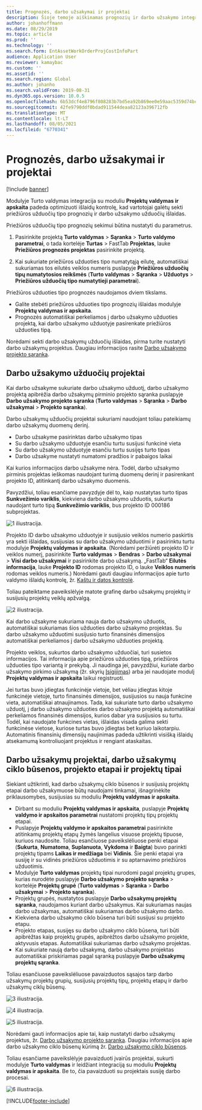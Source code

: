```yaml
---
title: Prognozės, darbo užsakymai ir projektai
description: Šioje temoje aiškinamas prognozių ir darbo užsakymo integravimas su moduliu Projektų valdymas ir apskaita modulyje Turto valdymas.
author: johanhoffmann
ms.date: 08/29/2019
ms.topic: article
ms.prod: ''
ms.technology: ''
ms.search.form: EntAssetWorkOrderProjCostInfoPart
audience: Application User
ms.reviewer: kamaybac
ms.custom: ''
ms.assetid: ''
ms.search.region: Global
ms.author: johanho
ms.search.validFrom: 2019-08-31
ms.dyn365.ops.version: 10.0.5
ms.openlocfilehash: 6b53dcf4e8796f808283b7bd5ea92b869ee0e59aac5359d74bcdc5de37ea7352
ms.sourcegitcommit: 42fe9790ddf0bdad911544deaa82123a396712fb
ms.translationtype: MT
ms.contentlocale: lt-LT
ms.lasthandoff: 08/05/2021
ms.locfileid: "6770341"
---
```

# <a name="forecasts-work-orders-and-projects"></a>Prognozės, darbo užsakymai ir projektai

[!include [banner](../../includes/banner.md)]

 

Modulyje Turto valdymas integracija su moduliu **Projektų valdymas ir apskaita** padeda optimizuoti išlaidų kontrolę, kad vartotojai galėtų sekti priežiūros užduočių tipo prognozių ir darbo užsakymo užduočių išlaidas.

Priežiūros užduočių tipo prognozių sekimui būtina nustatyti du parametrus.

1. Pasirinkite projektą **Turto valdymas** > **Sąranka** > **Turto valdymo parametrai**, o tada kortelėje **Turtas** > FastTab **Projektas**, lauke **Priežiūros prognozės projektas** pasirinkite projektą.

2. Kai sukuriate priežiūros užduoties tipo numatytąją eilutę, automatiškai sukuriamas tos eilutės veiklos numeris puslapyje **Priežiūros užduočių tipų numatytosios reikšmės** (**Turto valdymas** > **Sąranka** > **Užduotys** > **Priežiūros užduočių tipo numatytieji parametrai**).

Priežiūros užduoties tipo prognozės naudojamos dviem tikslams. 

- Galite stebėti priežiūros užduoties tipo prognozių išlaidas modulyje **Projektų valdymas ir apskaita**. 
- Prognozės automatiškai perkeliamos į darbo užsakymo užduoties projektą, kai darbo užsakymo užduotyje pasirenkate priežiūros užduoties tipą.

Norėdami sekti darbo užsakymų užduočių išlaidas, pirma turite nustatyti darbo užsakymų projektus. Daugiau informacijos rasite [Darbo užsakymo projekto sąranka](../setup-for-work-orders/work-order-project-setup.md).

## <a name="work-order-job-projects"></a>Darbo užsakymo užduočių projektai

Kai darbo užsakyme sukuriate darbo užsakymo užduotį, darbo užsakymo projektą apibrėžia darbo užsakymų pirminio projekto sąranka puslapyje **Darbo užsakymo projekto sąranka** (**Turto valdymas** > **Sąranka** > **Darbo užsakymai** > **Projekto sąranka**).

Darbo užsakymų užduočių projektai sukuriami naudojant toliau pateikiamų darbo užsakymų duomenų derinį.

- Darbo užsakyme pasirinktas darbo užsakymo tipas 
- Su darbo užsakymo užduotyje esančiu turtu susijusi funkcinė vieta
- Su darbo užsakymo užduotyje esančiu turtu susijęs turto tipas  
- Darbo užsakyme nustatyti numatomi pradžios ir pabaigos laikai  

Kai kurios informacijos darbo užsakyme nėra. Todėl, darbo užsakymo pirminis projektas ieškomas naudojant turimą duomenų derinį ir pasirenkant projekto ID, atitinkantį darbo užsakymo duomenis.

Pavyzdžiui, toliau esančiame pavyzdyje dėl to, kaip nustatytas turto tipas **Sunkvežimio variklis**, kiekviena darbo užsakymo užduotis, sukurta naudojant turto tipą **Sunkvežimio variklis**, bus projekto ID 000186 subprojektas.

![1 iliustracija.](media/01-integration-to-pma.png)

Projekto ID darbo užsakymo užduotyje ir susijusio veiklos numerio paskirtis yra sekti išlaidas, susijusias su darbo užsakymo užduotimi ir pasirinktu turtu modulyje **Projektų valdymas ir apskaita**. (Norėdami peržiūrėti projekto ID ir veiklos numerį, pasirinkite **Turto valdymas** > **Bendras** > **Darbo užsakymai** > **Visi darbo užsakymai** ir pasirinkite darbo užsakymą. „FastTab“ **Eilutės informacija**, lauke **Projekto ID** rodomas projekto ID, o lauke **Veiklos numeris** rodomas veiklos numeris.) Norėdami gauti daugiau informacijos apie turto valdymo išlaidų kontrolę, žr. [Kaštų ir datos kontrolė](../controlling-and-reporting/cost-and-date-control.md).

Toliau pateiktame paveikslėlyje matote grafinę darbo užsakymų projektų ir susijusių projektų veiklų apžvalgą.

![2 iliustracija.](media/02-integration-to-pma.png)

Kai darbo užsakyme sukuriama nauja darbo užsakymo užduotis, automatiškai sukuriamas šios užduoties darbo užsakymo projektas. Su darbo užsakymo užduotimi susijusio turto finansinės dimensijos automatiškai perkeliamos į darbo užsakymo užduoties projektą.

Projekto veiklos, sukurtos darbo užsakymo užduočiai, turi susietos informacijos. Tai informacija apie priežiūros užduoties tipą, priežiūros užduoties tipo variantą ir prekybą. Ji naudinga jei, pavyzdžiui, kuriate darbo užsakymo pirkimo užsakymą (žr. skyrių [Įsigijimas](../work-orders/procurement.md)) arba jei naudojate modulį **Projektų valdymas ir apskaita** laikui registruoti.

Jei turtas buvo įdiegtas funkcinėje vietoje, bet vėliau įdiegtas kitoje funkcinėje vietoje, turto finansinės dimensijos, susijusios su nauja funkcine vieta, automatiškai atnaujinamos. Tada, kai sukuriate turto darbo užsakymo užduotį, į darbo užsakymo užduoties darbo užsakymo projektą automatiškai perkeliamos finansinės dimensijos, kurios dabar yra susijusios su turtu. Todėl, kai naudojate funkcines vietas, išlaidas visada galima sekti funkcinėse vietose, kuriose turtas buvo įdiegtas bet kuriuo laikotarpiu. Automatinis finansinių dimensijų naujinimas padeda užtikrinti visišką išlaidų atsekamumą kontroliuojant projektus ir rengiant ataskaitas.

## <a name="work-order-projects-work-order-lifecycle-states-project-stages-and-project-types"></a>Darbo užsakymų projektai, darbo užsakymų ciklo būsenos, projekto etapai ir projektų tipai

Siekiant užtikrinti, kad darbo užsakymų ciklo būsenos ir susijusių projektų etapai darbo užsakymuose būtų naudojami tinkamai, išnagrinėkite priklausomybes, susijusias su moduliu **Projektų valdymas ir apskaita**.

- Dirbant su moduliu **Projektų valdymas ir apskaita**, puslapyje **Projektų valdymo ir apskaitos parametrai** nustatomi projektų tipų projektų etapai.  
- Puslapyje **Projektų valdymo ir apskaitos parametrai** pasirinkite atitinkamų projektų etapų žymės langelius visuose projektų tipuose, kuriuos naudosite. Toliau esančiuose paveikslėliuose penki etapai (**Sukurta**, **Numatoma**, **Suplanuota**, **Vykdoma** ir **Baigta**) buvo parinkti projektų tipams **Laikas ir medžiaga** bei **Vidinis**. Šie penki etapai yra susiję ir su vidinės priežiūros užduotimis ir su aptarnavimo priežiūros užduotimis.
- Modulyje **Turto valdymas** projektų tipai nurodomi pagal projektų grupes, kurias nurodėte puslapyje **Darbo užsakymo projekto sąranka** > kortelėje **Projektų grupė** (**Turto valdymas** > **Sąranka** > **Darbo užsakymai** > **Projekto sąranka**).  
- Projektų grupės, nustatytos puslapyje **Darbo užsakymų projektų sąranka**, naudojamos kuriant darbo užsakymus. Kai sukuriamas naujas darbo užsakymas, automatiškai sukuriamas darbo užsakymo darbo.  
- Kiekviena darbo užsakymo ciklo būsena turi būti susijusi su projekto etapu.  
- Projekto etapas, susijęs su darbo užsakymo ciklo būsena, turi būti apibrėžtas kaip projektų grupės, apibrėžtos darbo užsakymo projekte, aktyvusis etapas. Automatiškai sukuriamas darbo užsakymo projektas.
- Kai sukuriate naują darbo užsakymą, darbo užsakymo projektas automatiškai priskiriamas pagal sąranką puslapyje **Darbo užsakymų projektų sąranka**.  

Toliau esančiuose paveikslėliuose pavaizduotos sąsajos tarp darbo užsakymų projektų grupių, susijusių projektų tipų, projektų etapų ir darbo užsakymų ciklų būsenų.

![3 iliustracija.](media/03-integration-to-pma.png)

![4 iliustracija.](media/04-integration-to-pma.png)

![5 iliustracija.](media/05-integration-to-pma.png)

Norėdami gauti informacijos apie tai, kaip nustatyti darbo užsakymų projektus, žr. [Darbo užsakymo projekto sąranka](../setup-for-work-orders/work-order-project-setup.md). Daugiau informacijos apie darbo užsakymo ciklo būsenų kūrimą žr. [Darbo užsakymo ciklo būsenos](../setup-for-work-orders/work-order-lifecycle-states.md).

Toliau esančiame paveikslėlyje pavaizduoti įvairūs projektai, sukurti modulyje **Turto valdymas** ir leidžiant integraciją su moduliu **Projektų valdymas ir apskaita**. Be to, čia pavaizduoti su projektais susiję darbo procesai.

![6 iliustracija.](media/06-integration-to-pma.png)



[!INCLUDE[footer-include](../../../includes/footer-banner.md)]